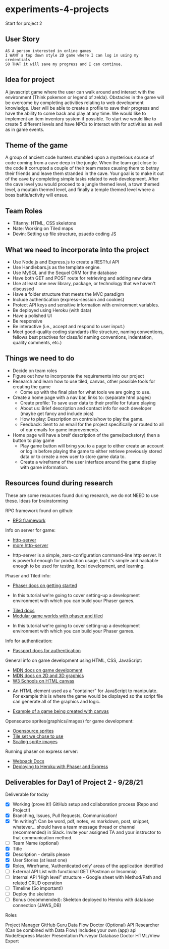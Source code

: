 # experiments-4-projects
Start for project 2 


## User Story
```
AS A person interested in online games
I WANT a top down style 2D game where I can log in using my credentials
SO THAT it will save my progress and I can continue. 
```

## Idea for project

A javascript game where the user can walk around and interact with the environment (Think pokemon or legend of zelda). Obstacles in the game will be overcome by completing activities relating to web development knowledge. User will be able to create a profile to save their progress and have the ability to come back and play at any time. We would like to implement an item inventory system if possible. To start we would like to create 5 different levels and have NPCs to interact with for activities as well as in game events.

## Theme of the game

A group of ancient code hunters stumbled upon a mysterious source of code coming from a cave deep in the jungle. When the team got close to the code it corrupted a couple of their team mates causing them to betray their friends and leave them stranded in the cave. Your goal is to make it out of the cave by completing simple tasks related to web development. After the cave level you would proceed to a jungle themed level, a town themed level, a moutain themed level, and finally a temple themed level where a boss battle/activity will ensue. 

## Team Roles

* Tifanny: HTML, CSS skeletons
* Nate: Working on Tiled maps
* Devin: Setting up file structure, psuedo coding JS

## What we need to incorporate into the project 

- Use Node.js and Express.js to create a RESTful API
- Use Handlebars.js as the template engine.
- Use MySQL and the Sequel ORM for the database
- Have both GET and POST route for retrieving and adding new data
- Use at least one new library, package, or technology that we haven't discussed
- Have a folder structure that meets the MVC paradigm
- Include authentication (express-session and cookies)
- Protect API keys and sensitive information with environment variables. 
- Be deployed using Heroku (with data)
- Have a polished UI
- Be responsive
- Be interactive (i.e., accept and respond to user input.)
- Meet good-quality coding standards (file structure, naming conventions, fellows best practives for class/id naming conventions, indentation, quality comments, etc.)

## Things we need to do

- Decide on team roles
- Figure out how to incorporate the requirements into our project
- Research and learn how to use tiled, canvas, other possible tools for creating the game
    - Come up with the final plan for what tools we are going to use.
- Create a home page with a nav bar, links to: (separate html pages)
    - Create profile: To save user data to their profile for future playing
    - About us: Brief description and contact info for each developer (maybe get fancy and include pics)
    - How to play: Description on controls/how to play the game.
    - Feedback: Sent to an email for the project specifically or routed to all of our emails for game improvements.
- Home page will have a breif description of the game(backstory) then a button to play game
    - Play game button will bring you to a page to either create an account or log in before playing the game to either retrieve previously stored data or to create a new user to store game data to. 
    - Create a wireframe of the user interface around the game display with game information.

## Resources found during research

These are some resources found during research, we do not NEED to use these. Ideas for brainstorming

RPG framework found on github:

- [RPG framework](https://github.com/RSamaium/RPG-JS)

Info on server for game:

- [http-server](https://github.com/http-party/http-server)
- [more http-server](https://www.npmjs.com/package/http-server)
* http-server is a simple, zero-configuration command-line http server. It is powerful enough for production usage, but it's simple and hackable enough to be used for testing, local development, and learning.

Phaser and Tiled info:

- [Phaser docs on getting started](http://phaser.io/tutorials/getting-started-phaser3)
* In this tutorial we're going to cover setting-up a development environment with which you can build your Phaser games.
- [Tiled docs](https://doc.mapeditor.org/en/stable/manual/introduction/#about-tiled)
- [Modular game worlds with phaser and tiled](https://medium.com/@michaelwesthadley/modular-game-worlds-in-phaser-3-tilemaps-1-958fc7e6bbd6)
* In this tutorial we're going to cover setting-up a development environment with which you can build your Phaser games.

Info for authentication:

- [Passport docs for authentication](http://www.passportjs.org/)

General info on game development using HTML, CSS, JavaScript:

- [MDN docs on game development](https://developer.mozilla.org/en-US/docs/Games)
- [MDN docs on 2D and 3D graphics](https://developer.mozilla.org/en-US/docs/Web/API/WebGL_API)
- [W3 Schools on HTML canvas](https://www.w3schools.com/html/html5_canvas.asp)
* An HTML element used as a "container" for JavaScript to manipulate. For example this is where the game would be displayed so the script file can generate all of the graphics and logic.
- [Example of a game being created with canvas](https://www.youtube.com/watch?v=vcW6wg15GMY)

Opensource sprites(graphics/images) for game development:

- [Opensource sprites](https://opengameart.org/)
- [Tile set we chose to use](https://pipoya.itch.io/pipoya-rpg-tileset-32x32)
- [Scaling sprite images](https://phasergames.com/scaling-in-phaser-3/)

Running phaser on express server:

- [Webpack Docs](https://webpack.js.org/concepts/)
- [Deploying to Heroku with Phaser and Express](https://medium.com/@diegoreyes1212/how-to-deploy-phaser-3-node-js-express-webpack-game-to-heroku-tutorial-8a813f31502c)

## Deliverables for Day1 of Project 2 - 9/28/21

Deliverable for today

- [x] Working (prove it!) GitHub setup and collaboration process (Repo and Project!)
- [x] Branching, Issues, Pull Requests, Communication!
- [x] “In writing”: Can be word, pdf, notes, vs markdown, post, snippet, whatever... should have a team message thread or channel (recommended) in Slack. Invite your assigned TA and your instructor to that communication method.
- [ ] Team Name (optional)
- [x] Title
- [x] Description - details please
- [x] User Stories (at least one)
- [x] Roles, Wireframe, ‘Authenticated only’ areas of the application identified
- [ ] External API List with functional GET (Postman or Insomnia)
- [ ] Internal API ‘High level” structure - Google sheet with Method/Path and related CRUD operation
- [ ] Timeline (So important!)
- [ ] Deploy the skeleton
- [ ] Bonus (recommended): Skeleton deployed to Heroku with database connection (JAWS_DB)

Roles

Project Manager
GitHub Guru
Data Flow Doctor (Optional)
API Researcher (Can be combined with Data Flow)
Includes your own (app) api
Node/Express Master
Presentation Purveyor
Database Doctor
HTML/View Expert